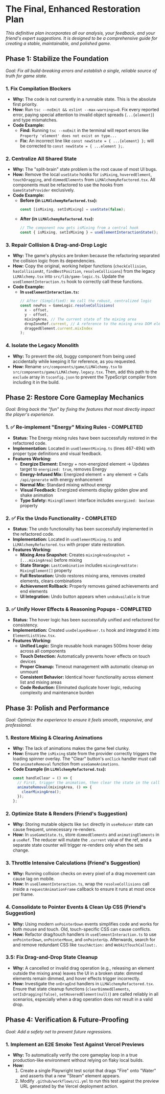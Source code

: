# The Final, Enhanced Restoration Plan

*This definitive plan incorporates all our analysis, your feedback, and your friend's expert suggestions. It is designed to be a comprehensive guide for creating a stable, maintainable, and polished game.*

## Phase 1: Stabilize the Foundation

*Goal: Fix all build-breaking errors and establish a single, reliable source of truth for game state.*

### 1. Fix Compilation Blockers
*   **Why:** The code is not currently in a runnable state. This is the absolute first priority.
*   **How:** Run `tsc --noEmit && eslint --max-warnings=0`. Fix every reported error, paying special attention to invalid object spreads (`...{element}`) and type mismatches.
*   **Code Example:**
    *   **Find:** Running `tsc --noEmit` in the terminal will report errors like `Property 'element' does not exist on type...`
    *   **Fix:** An incorrect line like `const newState = { ...{element} };` will be corrected to `const newState = { ...element };`.

### 2. Centralize All Shared State
*   **Why:** The "split-brain" state problem is the root cause of most UI bugs.
*   **How:** Remove the local `useState` hooks for `isMixing`, `hoveredElement`, `touchDragging`, and `dimmedElements` from `LLMAlchemyRefactored.tsx`. All components must be refactored to use the hooks from `GameStateProvider` exclusively.
*   **Code Example:**
    *   **Before (in `LLMAlchemyRefactored.tsx`):**
        ```typescript
        const [isMixing, setIsMixing] = useState(false);
        ```
    *   **After (in `LLMAlchemyRefactored.tsx`):**
        ```typescript
        // The component now gets isMixing from a central hook
        const { isMixing, setIsMixing } = useElementInteractionState(); // Or a similar hook
        ```

### 3. Repair Collision & Drag-and-Drop Logic
*   **Why:** The game's physics are broken because the refactoring separated the collision logic from its dependencies.
*   **How:** Copy the original, working helper functions (`checkCollision`, `hasCollisionAt`, `findBestPosition`, `resolveCollisions`) from the legacy `LLMAlchemy.tsx` into `src/lib/game-logic.ts`. Update the `useElementInteraction.ts` hook to correctly call these functions.
*   **Code Example:**
    *   **In `useElementInteraction.ts`:**
        ```typescript
        // After (Simplified): We call the robust, centralized logic
        const newPos = GameLogic.resolveCollisions(
          x - offset,
          y - offset,
          mixingArea, // The current state of the mixing area
          dropZoneRef.current, // A reference to the mixing area DOM element
          draggedElement.current.mixIndex
        );
        ```

### 4. Isolate the Legacy Monolith
*   **Why:** To prevent the old, buggy component from being used accidentally while keeping it for reference, as you requested.
*   **How:** Rename `src/components/game/LLMAlchemy.tsx` to `src/components/game/LLMAlchemy.legacy.tsx`. Then, add this path to the `exclude` array in `tsconfig.json` to prevent the TypeScript compiler from including it in the build.

## Phase 2: Restore Core Gameplay Mechanics

*Goal: Bring back the "fun" by fixing the features that most directly impact the player's experience.*

### 1. ✅ Re-implement "Energy" Mixing Rules - COMPLETED
*   **Status:** The Energy mixing rules have been successfully restored in the refactored code.
*   **Implementation:** Located in `useElementMixing.ts` (lines 467-494) with proper type definitions and visual feedback.
*   **Features Working:**
    *   **Energize Element:** Energy + non-energized element → Updates target to `energized: true`, removes Energy
    *   **Energy-Infused Mix:** Energized element + any element → Calls `/api/generate` with energy enhancement
    *   **Normal Mix:** Standard mixing without energy
    *   **Visual Feedback:** Energized elements display golden glow and shake animation
    *   **Type Safety:** `MixingElement` interface includes `energized: boolean` property

### 2. ✅ Fix the Undo Functionality - COMPLETED
*   **Status:** The undo functionality has been successfully implemented in the refactored code.
*   **Implementation:** Located in `useElementMixing.ts` and `LLMAlchemyRefactored.tsx` with proper state restoration.
*   **Features Working:**
    *   **Mixing Area Snapshot:** Creates `mixingAreaSnapshot = [...mixingArea]` before mixing
    *   **State Storage:** `LastCombination` includes `mixingAreaState: MixingElement[]` property
    *   **Full Restoration:** Undo restores mixing area, removes created elements, clears combinations
    *   **Achievement Rollback:** Properly removes gained achievements and end elements
    *   **UI Integration:** Undo button appears when `undoAvailable` is true

### 3. ✅ Unify Hover Effects & Reasoning Popups - COMPLETED
*   **Status:** The hover logic has been successfully unified and refactored for consistency.
*   **Implementation:** Created `useDelayedHover.ts` hook and integrated it into `ElementListView.tsx`.
*   **Features Working:**
    *   **Unified Logic:** Single reusable hook manages 500ms hover delay across all components
    *   **Touch Detection:** Automatically prevents hover effects on touch devices
    *   **Proper Cleanup:** Timeout management with automatic cleanup on unmount
    *   **Consistent Behavior:** Identical hover functionality across element list and mixing areas
    *   **Code Reduction:** Eliminated duplicate hover logic, reducing complexity and maintenance burden

## Phase 3: Polish and Performance

*Goal: Optimize the experience to ensure it feels smooth, responsive, and professional.*

### 1. Restore Mixing & Clearing Animations
*   **Why:** The lack of animations makes the game feel clunky.
*   **How:** Ensure the `isMixing` state from the provider correctly triggers the loading spinner overlay. The "Clear" button's `onClick` handler must call the `animateRemoval` function from `useGameAnimations`.
*   **Code Example (in `LLMAlchemyRefactored.tsx`):**
    ```typescript
    const handleClear = () => {
      // First, trigger the animation, then clear the state in the callback
      animateRemoval(mixingArea, () => {
        clearMixingArea();
      });
    };
    ```

### 2. Optimize State & Renders (Friend's Suggestion)
*   **Why:** Storing mutable objects like `Set` directly in `useReducer` state can cause frequent, unnecessary re-renders.
*   **How:** In `useGameState.ts`, store `dimmedElements` and `animatingElements` in a `useRef`. The reducer will mutate the `.current` value of the ref, and a separate state counter will trigger re-renders only when the sets change.

### 3. Throttle Intensive Calculations (Friend's Suggestion)
*   **Why:** Running collision checks on every pixel of a drag movement can cause lag on mobile.
*   **How:** In `useElementInteraction.ts`, wrap the `resolveCollisions` call inside a `requestAnimationFrame` callback to ensure it runs at most once per frame.

### 4. Consolidate to Pointer Events & Clean Up CSS (Friend's Suggestion)
*   **Why:** Using modern `onPointerDown` events simplifies code and works for both mouse and touch. Old, touch-specific CSS can cause conflicts.
*   **How:** Refactor drag/touch handlers in `useElementInteraction.ts` to use `onPointerDown`, `onPointerMove`, and `onPointerUp`. Afterwards, search for and remove redundant CSS like `touchAction:` and `WebkitTouchCallout:`.

### 3.5: Fix Drag-and-Drop State Cleanup
*   **Why:** A cancelled or invalid drag operation (e.g., releasing an element outside the mixing area) leaves the UI in a broken state: dimmed elements remain dimmed, and hover effects trigger incorrectly.
*   **How:** Investigate the `onDragEnd` handlers in `LLMAlchemyRefactored.tsx`. Ensure that state cleanup functions (`clearDimmedElements`, `setIsDragging(false)`, `setHoveredElement(null)`) are called reliably in all scenarios, especially when a drag operation does not result in a valid drop.

## Phase 4: Verification & Future-Proofing

*Goal: Add a safety net to prevent future regressions.*

### 1. Implement an E2E Smoke Test Against Vercel Previews
*   **Why:** To automatically verify the core gameplay loop in a true production-like environment without relying on flaky local builds.
*   **How:**
    1.  Create a single Playwright test script that drags "Fire" onto "Water" and asserts that a new "Steam" element appears.
    2.  Modify `.github/workflows/ci.yml` to run this test against the preview URL generated by the Vercel deployment action.
